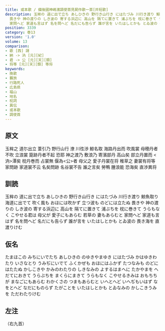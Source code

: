 ```yaml
---
title: 或本歌 / 備後國神嶋濱調使首見屍作歌一首[并短歌]
description: 玉桙の 道に出で立ち あしひきの 野行き山行き にはたづみ 川行き渡り 鯨魚取り 海道に出でて 吹く風も おほには吹かず 立つ波も のどには立たぬ
  畏きや 神の渡りの しき波の 寄する浜辺に 高山を 隔てに置きて 浦ぶちを 枕に巻きて うらもなく こやせる君は 母父が 愛子にもあらむ 若草の 妻もあらむと
  家問へど 家道も言はず 名を問へど 名だにも告らず 誰が言を いたはしとかも とゐ波の 畏き海を 直渡りけむ
position: 3339
category: 巻13
version: '1.0'
volume: 13
comparison:
- 歌 [西] 謌
- 納 -> 汭 [元][紀]
- 君 -> 公 [元][天][類]
- 将等 [元][天][類] 等将
keywords:
- 挽歌
- 羈旅
- 行路死人
- 広島県
- 福山
- 地名
- 枕詞
- 異伝
- 或本歌
- 調使首
---
```


## 原文

玉桙之 道尓出立 葦引乃 野行山行 潦 川徃渉 鯨名取 海路丹出而 吹風裳 母穂丹者不吹 立浪裳 箟跡丹者不起 恐耶 神之渡乃 敷浪乃 寄濱部丹 高山矣 部立丹置而 <汭>潭矣 枕丹巻而 占裳無 偃為<公>者 母父之 愛子丹裳在将 稚草之 妻裳有将等 家問跡 家道裳不云 名矣問跡 名谷裳不告 誰之言矣 勞鴨 腫浪能 恐海矣 直渉異将

## 訓読

玉桙の 道に出で立ち あしひきの 野行き山行き にはたづみ 川行き渡り 鯨魚取り 海道に出でて 吹く風も おほには吹かず 立つ波も のどには立たぬ 畏きや 神の渡りの しき波の 寄する浜辺に 高山を 隔てに置きて 浦ぶちを 枕に巻きて うらもなく こやせる君は 母父が 愛子にもあらむ 若草の 妻もあらむと 家問へど 家道も言はず 名を問へど 名だにも告らず 誰が言を いたはしとかも とゐ波の 畏き海を 直渡りけむ

## 仮名

たまほこの みちにいでたち あしひきの のゆきやまゆき にはたづみ かはゆきわたり いさなとり うみぢにいでて ふくかぜも おほにはふかず たつなみも のどにはたたぬ かしこきや かみのわたりの しきなみの よするはまへに たかやまを へだてにおきて うらぶちを まくらにまきて うらもなく こやせるきみは おもちちが まなごにもあらむ わかくさの つまもあらむと いへとへど いへぢもいはず なをとへど なだにものらず たがことを いたはしとかも とゐなみの かしこきうみを ただわたりけむ

## 左注

（右九首）
